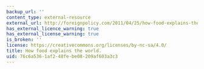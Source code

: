 ```yaml
---
backup_url: ''
content_type: external-resource
external_url: http://foreignpolicy.com/2011/04/25/how-food-explains-the-world/
has_external_licence_warning: true
has_external_license_warning: true
is_broken: ''
license: https://creativecommons.org/licenses/by-nc-sa/4.0/
title: How food explains the world.
uid: 76c6a536-1af2-48fe-be08-209af603a3c3
---
```

